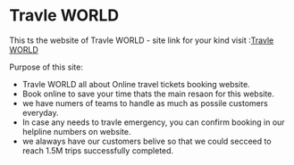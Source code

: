 # Travle WORLD

This ts the website of Travle WORLD - site link for your kind visit :[Travle WORLD](https://travel-world-83b61.web.app/)

Purpose of this site:
<ul>
<li>Travle WORLD all about Online travel tickets booking website.</li>
<li>Book online to save your time thats the main resaon for this website.</li>
<li>we have numers of teams to handle as much as possile customers everyday.</li>
<li>In case any needs to travle emergency, you can confirm booking in our helpline numbers on website.</li>
<li>we alaways have our customers belive so that we could secceed to reach 1.5M trips successfully completed.</li>
</ul>